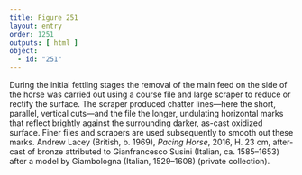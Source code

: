 ```yaml
---
title: Figure 251
layout: entry
order: 1251
outputs: [ html ]
object:
  - id: "251"
---
```


During the initial fettling stages the removal of the main feed on the side of the horse was carried out using a course file and large scraper to reduce or rectify the surface. The scraper produced chatter lines—here the short, parallel, vertical cuts—and the file the longer, undulating horizontal marks that reflect brightly against the surrounding darker, as-cast oxidized surface. Finer files and scrapers are used subsequently to smooth out these marks. Andrew Lacey (British, b. 1969), *Pacing Horse*, 2016, H. 23 cm, after-cast of bronze attributed to Gianfrancesco Susini (Italian, ca. 1585–1653) after a model by Giambologna (Italian, 1529–1608) (private collection).
